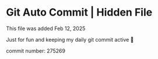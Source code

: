 # Git Auto Commit | Hidden File

This file was added Feb 12, 2025

Just for fun and keeping my daily git commit active 🤪

commit number: 275269
